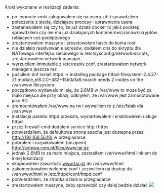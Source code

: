 Kroki wykonane w realizacji zadania:
- po imporcie vmki zalogowałem się na usera zdt i sprawdziłem połaczenie z siecią, działajace procesy i uprawnienia usera
- zastanawiałem się czy to, że już działa docker to jakiś podstep, sprawdziłem czy nie ma już działajacych kontenerów/cronów/skryptów robiacych coś podejrzanego
- zrestartowałem maszyne i zresetowałem hasło do konta root
- nie działało resolvowanie adresów, dodałem dns do skryptu dla NATowego interfejsu sieciowego w /etc/sysconfig/network-scripts, zrestartowałem network manager
- wyrzuciłem immutable z /etc/resolv.conf, zrestartowałem network managera jeszcze raz
- puściłem dnf install httpd -> installing package httpd-filesystem-2.4.37-21.module_el8.2.0+382+15b0afa8.noarch needs 2 inodes on the /var/www filesystem
- początkowo wydawalo mi się, że 2.6MB w /var/www to moze być za mało miejsca ale przy okazji odkryłem, ze /var/www jest zamonotowane jako RO
- zremountowałem /var/www na rw i wywaliłem ro z /etc/fstab dla /var/www
- instalacja pakietu httpd przeszła, wystartowałem i enablowałem usługe httpd
- przez firewall-cmd dodałem service http i https
- potwierdziłem, że defaultowa strona apacha jest dostepna przez http://192.168.56.10/ w przegladarce
- pobrałem i rozpakowałem (unzipem) http://kotewa.com.pl/files/www.tar.gz
- jednak 2.6MB to za mało miejsca, zastapiłem /var/www/html linkiem do innej lokalizacji
- skopiowałem zawartość www.tar.gz do /var/www/html
- zakomentowałem welcome.conf i zezwoliłem na dostep do /var/www/html w /etc/httpd/conf/httpd.conf
- potwierdziłem, ze stronka działa w przegladarce
- zrestartowałem maszyne, żeby sprawdzić czy dalej bedzie działać
![](https://i.imgur.com/wgIOt9e.jpg)